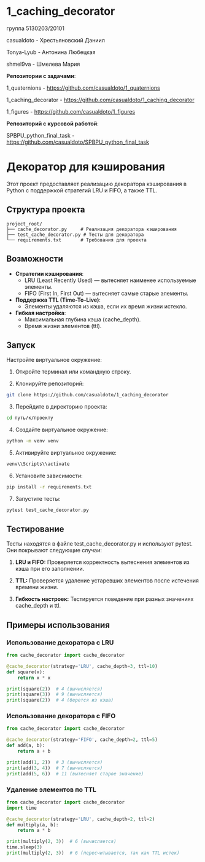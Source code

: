 # 1_caching_decorator
группа 5130203/20101

casualdoto - Хрестьяновский Даниил

Tonya-Lyub - Антонина Любецкая

shmel9va - Шмелева Мария

**Репозитории с задачами**:

1_quaternions - https://github.com/casualdoto/1_quaternions

1_caching_decorator - https://github.com/casualdoto/1_caching_decorator

1_figures - https://github.com/casualdoto/1_figures

**Репозиторий с курсовой работой**:

SPBPU_python_final_task - https://github.com/casualdoto/SPBPU_python_final_task

# Декоратор для кэширования

Этот проект предоставляет реализацию декоратора кэширования в Python с поддержкой стратегий LRU и FIFO, а также TTL.

## Структура проекта

```
project_root/
├── cache_decorator.py     # Реализация декоратора кэширования
├── test_cache_decorator.py # Тесты для декоратора
└── requirements.txt       # Требования для проекта
```

## Возможности

- **Стратегии кэширования**:
  - LRU (Least Recently Used) — вытесняет наименее используемые элементы.
  - FIFO (First In, First Out) — вытесняет самые старые элементы.
- **Поддержка TTL (Time-To-Live)**:
  - Элементы удаляются из кэша, если их время жизни истекло.
- **Гибкая настройка**:
  - Максимальная глубина кэша (cache_depth).
  - Время жизни элементов (ttl).

## Запуск

Настройте виртуальное окружение:

1. Откройте терминал или командную строку.

2. Клонируйте репозиторий:
```bash
git clone https://github.com/casualdoto/1_caching_decorator
```

3. Перейдите в директорию проекта:
```bash
cd путь/к/проекту
```

4. Создайте виртуальное окружение:
```bash
python -m venv venv
```

5. Активируйте виртуальное окружение:
```bash
venv\\Scripts\\activate
```

6. Установите зависимости:
```bash
pip install -r requirements.txt
```

7. Запустите тесты:
```bash
pytest test_cache_decorator.py
```

## Тестирование

Тесты находятся в файле test_cache_decorator.py и используют pytest. Они покрывают следующие случаи:

1. **LRU и FIFO:** Проверяется корректность вытеснения элементов из кэша при его заполнении.

2. **TTL:** Проверяется удаление устаревших элементов после истечения времени жизни.

3. **Гибкость настроек:** Тестируется поведение при разных значениях cache_depth и ttl.



## Примеры использования

### Использование декоратора с LRU
```python
from cache_decorator import cache_decorator

@cache_decorator(strategy='LRU', cache_depth=3, ttl=10)
def square(x):
    return x * x

print(square(2))  # 4 (вычисляется)
print(square(3))  # 9 (вычисляется)
print(square(2))  # 4 (берется из кэша)
```

### Использование декоратора с FIFO
```python
from cache_decorator import cache_decorator

@cache_decorator(strategy='FIFO', cache_depth=2, ttl=5)
def add(a, b):
    return a + b

print(add(1, 2))  # 3 (вычисляется)
print(add(3, 4))  # 7 (вычисляется)
print(add(5, 6))  # 11 (вытесняет старое значение)
```

### Удаление элементов по TTL
```python
from cache_decorator import cache_decorator
import time

@cache_decorator(strategy='LRU', cache_depth=2, ttl=2)
def multiply(a, b):
    return a * b

print(multiply(2, 3))  # 6 (вычисляется)
time.sleep(3)
print(multiply(2, 3))  # 6 (пересчитывается, так как TTL истек)
```

